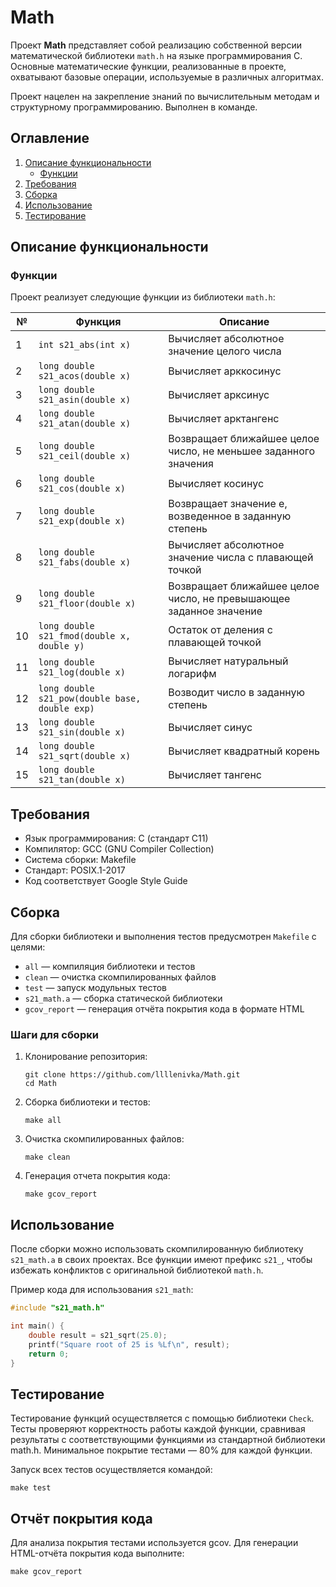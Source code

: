 # Math

Проект **Math** представляет собой реализацию собственной версии математической библиотеки `math.h` на языке программирования C. Основные математические функции, реализованные в проекте, охватывают базовые операции, используемые в различных алгоритмах. 

Проект нацелен на закрепление знаний по вычислительным методам и структурному программированию. Выполнен в команде.

## Оглавление

1. [Описание функциональности](#описание-функциональности)
    - [Функции](#функции)
2. [Требования](#требования)
3. [Сборка](#сборка)
4. [Использование](#использование) 
5. [Тестирование](#тестирование)

## Описание функциональности

### Функции

Проект реализует следующие функции из библиотеки `math.h`:

| №  | Функция                      | Описание                                                          |
| --- | ----------------------------- | ----------------------------------------------------------------- |
| 1   | `int s21_abs(int x)`          | Вычисляет абсолютное значение целого числа                        |
| 2   | `long double s21_acos(double x)` | Вычисляет арккосинус                                           |
| 3   | `long double s21_asin(double x)` | Вычисляет арксинус                                             |
| 4   | `long double s21_atan(double x)` | Вычисляет арктангенс                                           |
| 5   | `long double s21_ceil(double x)` | Возвращает ближайшее целое число, не меньшее заданного значения |
| 6   | `long double s21_cos(double x)`  | Вычисляет косинус                                               |
| 7   | `long double s21_exp(double x)`  | Возвращает значение e, возведенное в заданную степень           |
| 8   | `long double s21_fabs(double x)` | Вычисляет абсолютное значение числа с плавающей точкой          |
| 9   | `long double s21_floor(double x)`| Возвращает ближайшее целое число, не превышающее заданное значение |
| 10  | `long double s21_fmod(double x, double y)` | Остаток от деления с плавающей точкой                 |
| 11  | `long double s21_log(double x)`  | Вычисляет натуральный логарифм                                   |
| 12  | `long double s21_pow(double base, double exp)` | Возводит число в заданную степень                     |
| 13  | `long double s21_sin(double x)`  | Вычисляет синус                                                 |
| 14  | `long double s21_sqrt(double x)` | Вычисляет квадратный корень                                      |
| 15  | `long double s21_tan(double x)`  | Вычисляет тангенс                                               |

## Требования

- Язык программирования: C (стандарт C11)
- Компилятор: GCC (GNU Compiler Collection)
- Система сборки: Makefile
- Стандарт: POSIX.1-2017
- Код соответствует Google Style Guide

## Сборка

Для сборки библиотеки и выполнения тестов предусмотрен `Makefile` с целями:
- `all` — компиляция библиотеки и тестов
- `clean` — очистка скомпилированных файлов
- `test` — запуск модульных тестов
- `s21_math.a` — сборка статической библиотеки
- `gcov_report` — генерация отчёта покрытия кода в формате HTML

### Шаги для сборки

1. Клонирование репозитория:
    ```
    git clone https://github.com/llllenivka/Math.git
    cd Math
    ```

2. Сборка библиотеки и тестов:
    ```
    make all
    ```

3. Очистка скомпилированных файлов:
    ```
    make clean
    ```

4. Генерация отчета покрытия кода:
    ```
    make gcov_report
    ```

## Использование

После сборки можно использовать скомпилированную библиотеку `s21_math.a` в своих проектах. Все функции имеют префикс `s21_`, чтобы избежать конфликтов с оригинальной библиотекой `math.h`.

Пример кода для использования `s21_math`:
```c
#include "s21_math.h"

int main() {
    double result = s21_sqrt(25.0);
    printf("Square root of 25 is %Lf\n", result);
    return 0;
}
```

## Тестирование

Тестирование функций осуществляется с помощью библиотеки `Check`. Тесты проверяют корректность работы каждой функции, сравнивая результаты с соответствующими функциями из стандартной библиотеки math.h. Минимальное покрытие тестами — 80% для каждой функции.

Запуск всех тестов осуществляется командой:

```
make test
```
## Отчёт покрытия кода
Для анализа покрытия тестами используется gcov. Для генерации HTML-отчёта покрытия кода выполните:

```
make gcov_report
```